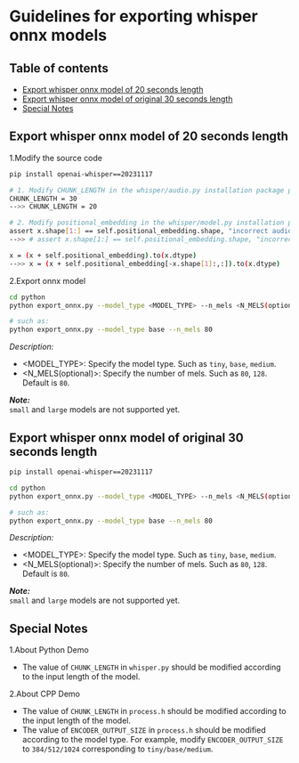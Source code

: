 
# Guidelines for exporting whisper onnx models

## Table of contents

- [Export whisper onnx model of 20 seconds length](#export-whisper-onnx-model-of-20-seconds-length)
- [Export whisper onnx model of original 30 seconds length](#export-whisper-onnx-model-of-original-30-seconds-length)
- [Special Notes](#special-notes)



## Export whisper onnx model of 20 seconds length

1.Modify the source code

```sh
pip install openai-whisper==20231117

# 1. Modify CHUNK_LENGTH in the whisper/audio.py installation package path, for example ~/python3.8/site-packages/whisper/audio.py
CHUNK_LENGTH = 30 
-->> CHUNK_LENGTH = 20

# 2. Modify positional_embedding in the whisper/model.py installation package path, for example ~/python3.8/site-packages/whisper/model.py
assert x.shape[1:] == self.positional_embedding.shape, "incorrect audio shape" 
-->> # assert x.shape[1:] == self.positional_embedding.shape, "incorrect audio shape"

x = (x + self.positional_embedding).to(x.dtype) 
-->> x = (x + self.positional_embedding[-x.shape[1]:,:]).to(x.dtype)
```

2.Export onnx model
```sh
cd python
python export_onnx.py --model_type <MODEL_TYPE> --n_mels <N_MELS(optional)>

# such as:  
python export_onnx.py --model_type base --n_mels 80
```

*Description:*
- <MODEL_TYPE>: Specify the model type. Such as `tiny`, `base`, `medium`.
- <N_MELS(optional)>: Specify the number of mels. Such as `80`, `128`. Default is `80`.

***Note:***<br>
`small` and `large` models are not supported yet.


## Export whisper onnx model of original 30 seconds length 

```sh
pip install openai-whisper==20231117

cd python
python export_onnx.py --model_type <MODEL_TYPE> --n_mels <N_MELS(optional)>

# such as:  
python export_onnx.py --model_type base --n_mels 80
```

*Description:*
- <MODEL_TYPE>: Specify the model type. Such as `tiny`, `base`, `medium`.
- <N_MELS(optional)>: Specify the number of mels. Such as `80`, `128`. Default is `80`.

***Note:***<br>
`small` and `large` models are not supported yet.


## Special Notes
1.About Python Demo
- The value of `CHUNK_LENGTH` in `whisper.py` should be modified according to the input length of the model.

2.About CPP Demo
- The value of `CHUNK_LENGTH` in `process.h` should be modified according to the input length of the model. 
- The value of `ENCODER_OUTPUT_SIZE` in `process.h` should be modified according to the model type. For example, modify `ENCODER_OUTPUT_SIZE` to `384/512/1024` corresponding to `tiny/base/medium`.